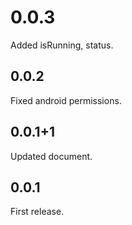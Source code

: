 # 0.0.3
Added isRunning, status.

## 0.0.2
Fixed android permissions.

## 0.0.1+1
Updated document.

## 0.0.1
First release.
